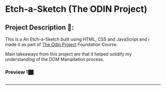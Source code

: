 # Etch-a-Sketch (The ODIN Project)

## Project Description 📃:

This is a An Etch-a-Sketch built using HTML, CSS and JavaScript and i made it as part of <a href="https://www.theodinproject.com/lessons/foundations-etch-a-sketch" >The Odin Project</a> Foundation Course.

Main takeaways from this project are that it helped solidify my understanding of the DOM Manipilation process.

### Preview 👇🏾

<img src="" >

<hr>
